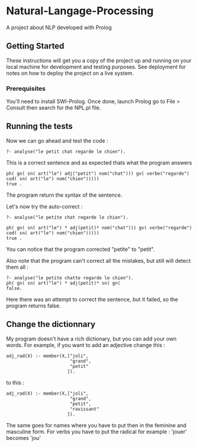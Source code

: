 # Natural-Langage-Processing

A project about NLP developed with Prolog

## Getting Started

These instructions will get you a copy of the project up and running on your local machine for development and testing purposes. See deployment for notes on how to deploy the project on a live system.

### Prerequisites

You'll need to install SWI-Prolog.
Once done, launch Prolog go to File > Consult then search for the NPL.pl file.

## Running the tests

Now we can go ahead and test the code :

```
?- analyse("le petit chat regarde le chien").
```

This is a correct sentence and as expected thats what the program answers

```
ph( gn( sn( art("le") adj("petit") nom("chat"))) gv( verbe("regarde") cod( sn( art("le") nom("chien")))))
true .
```

The program return the syntax of the sentence.

Let's now try the auto-correct :

```
?- analyse("le petite chat regarde le chien").

ph( gn( sn( art("le") * adj(petit)* nom("chat"))) gv( verbe("regarde") cod( sn( art("le") nom("chien")))))
true .
```

You can notice that the program corrected "petite" to "petit".

Also note that the program can't correct all the mistakes, but still will detect them all :

```
?- analyse("le petite chatte regarde le chien").
ph( gn( sn( art("le") * adj(petit)* sn( gn(
false.
```

Here there was an attempt to correct the sentence, but it failed, so the program returns false.

## Change the dictionnary

My program doesn't have a rich dictionary, but you can add your own words.
For example, if you want to add an adjective change this :

```
adj_rad(X) :- member(X,["joli",
                        "grand",
                        "petit"
                       ]).
```
to this :
```
adj_rad(X) :- member(X,["joli",
                        "grand",
                        "petit",
                        "ravissant"
                       ]).
```
The same goes for names where you have to put then in the feminine and masculine form.
For verbs you have to put the radical for example : 'jouer' becomes 'jou'
